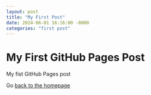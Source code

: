 ```yaml
---
layout: post
title: "My First Post"
date: 2024-06-01 16:16:00 -0000
categories: "first post"
---
```


# My First GitHub Pages Post

My fist GitHub Pages post

Go [back to the homepage](https://lewis198039.github.io/)